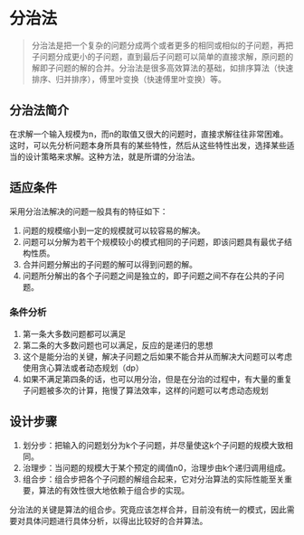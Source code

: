 # 分治法

> 分治法是把一个复杂的问题分成两个或者更多的相同或相似的子问题，再把子问题分成更小的子问题，直到最后子问题可以简单的直接求解，原问题的解即子问题的解的合并。分治法是很多高效算法的基础，如排序算法（快速排序、归并排序），傅里叶变换（快速傅里叶变换）等。

## 分治法简介

在求解一个输入规模为n，而n的取值又很大的问题时，直接求解往往非常困难。这时，可以先分析问题本身所具有的某些特性，然后从这些特性出发，选择某些适当的设计策略来求解。这种方法，就是所谓的分治法。

## 适应条件

采用分治法解决的问题一般具有的特征如下：

1. 问题的规模缩小到一定的规模就可以较容易的解决。
1. 问题可以分解为若干个规模较小的模式相同的子问题，即该问题具有最优子结构性质。
1. 合并问题分解出的子问题的解可以得到问题的解。
1. 问题所分解出的各个子问题之间是独立的，即子问题之间不存在公共的子问题。

### 条件分析

1. 第一条大多数问题都可以满足
1. 第二条的大多数问题也可以满足，反应的是递归的思想
1. 这个是能分治的关键，解决子问题之后如果不能合并从而解决大问题可以考虑使用贪心算法或者动态规划（dp）
1. 如果不满足第四条的话，也可以用分治，但是在分治的过程中，有大量的重复子问题被多次的计算，拖慢了算法效率，这样的问题可以考虑动态规划

## 设计步骤

1. 划分步：把输入的问题划分为k个子问题，并尽量使这k个子问题的规模大致相同。
1. 治理步：当问题的规模大于某个预定的阈值n0，治理步由k个递归调用组成。
1. 组合步：组合步把各个子问题的解组合起来，它对分治算法的实际性能至关重要，算法的有效性很大地依赖于组合步的实现。

分治法的关键是算法的组合步。究竟应该怎样合并，目前没有统一的模式，因此需要对具体问题进行具体分析，以得出比较好的合并算法。